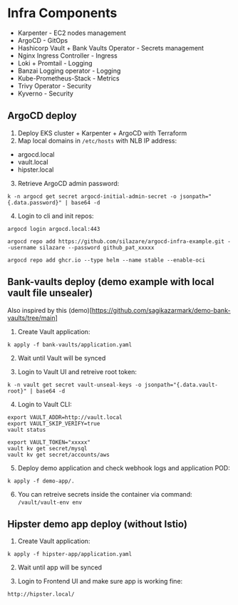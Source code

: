 # Infra Components
- Karpenter - EC2 nodes management
- ArgoCD - GitOps
- Hashicorp Vault + Bank Vaults Operator - Secrets management
- Nginx Ingress Controller - Ingress
- Loki + Promtail - Logging
- Banzai Logging operator - Logging
- Kube-Prometheus-Stack - Metrics
- Trivy Operator - Security
- Kyverno - Security

## ArgoCD deploy

1) Deploy EKS cluster + Karpenter + ArgoCD with Terraform
2) Map local domains in `/etc/hosts` with NLB IP address:
  - argocd.local
  - vault.local
  - hipster.local

3) Retrieve ArgoCD admin password:
```
k -n argocd get secret argocd-initial-admin-secret -o jsonpath="{.data.password}" | base64 -d
```

4) Login to cli and init repos:
```
argocd login argocd.local:443

argocd repo add https://github.com/silazare/argocd-infra-example.git --username silazare --password github_pat_xxxxx

argocd repo add ghcr.io --type helm --name stable --enable-oci
```

## Bank-vaults deploy (demo example with local vault file unsealer)

Also inspired by this (demo)[https://github.com/sagikazarmark/demo-bank-vaults/tree/main]

1) Create Vault application:
```
k apply -f bank-vaults/application.yaml
```

2) Wait until Vault will be synced

3) Login to Vault UI and retreive root token:
```
k -n vault get secret vault-unseal-keys -o jsonpath="{.data.vault-root}" | base64 -d
```

4) Login to Vault CLI:
```
export VAULT_ADDR=http://vault.local
export VAULT_SKIP_VERIFY=true
vault status

export VAULT_TOKEN="xxxxx"
vault kv get secret/mysql
vault kv get secret/accounts/aws
```

5) Deploy demo application and check webhook logs and application POD:
```
k apply -f demo-app/.
```

6) You can retreive secrets inside the container via command: `/vault/vault-env env`

## Hipster demo app deploy (without Istio)

1) Create Vault application:
```
k apply -f hipster-app/application.yaml
```

2) Wait until app will be synced

3) Login to Frontend UI and make sure app is working fine:
```
http://hipster.local/
```
